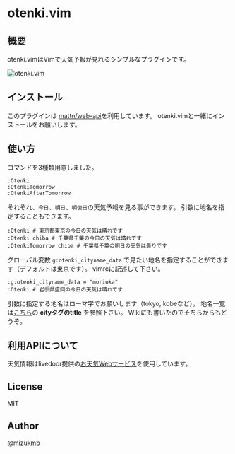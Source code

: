 # otenki.vim
## 概要
otenki.vimはVimで天気予報が見れるシンプルなプラグインです。

![otenki.vim](http://i.imgur.com/o6sgbL8.gif)

## インストール
このプラグインは [mattn/web-api](https://github.com/mattn/webapi-vim)を利用しています。
otenki.vimと一緒にインストールをお願いします。
## 使い方
コマンドを3種類用意しました。

```
:Otenki
:OtenkiTomorrow
:OtenkiAfterTomorrow
```

それぞれ、`今日`、`明日`、`明後日`の天気予報を見る事ができます。
引数に地名を指定することもできます。

```
:Otenki # 東京都東京の今日の天気は晴れです
:Otenki chiba # 千葉県千葉の今日の天気は晴れです
:OtenkiTomorrow chiba # 千葉県千葉の明日の天気は曇りです
```

グローバル変数 `g:otenki_cityname_data` で見たい地名を指定することができます（デフォルトは東京です）。
vimrcに記述して下さい。

```
:g:otenki_cityname_data = "morioka"
:Otenki # 岩手県盛岡の今日の天気は晴れです
```

引数に指定する地名はローマ字でお願いします（tokyo, kobeなど）。
地名一覧は[こちら](http://weather.livedoor.com/forecast/rss/primary_area.xml)の **cityタグのtitle** を参照下さい。
Wikiにも書いたのでそちらからもどうぞ。


## 利用APIについて
天気情報はlivedoor提供の[お天気Webサービス](http://weather.livedoor.com/weather_hacks/webservice)を使用しています。

## License
MIT

## Author
[@mizukmb](https://twitter.com/mizukmb)
